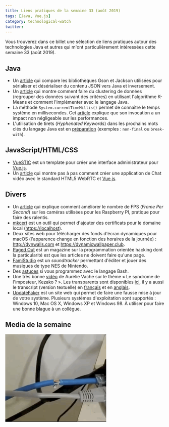 ```yaml
---
title: Liens pratiques de la semaine 33 (août 2019)
tags: [Java, Vue.js]
category: technological-watch
twitter: 
---
```


Vous trouverez dans ce billet une sélection de liens pratiques autour des technologies Java et autres qui m'ont particulièrement intéressées cette semaine 33 (août 2019).

## Java

* Un [article](https://www.baeldung.com/jackson-vs-gson) qui compare les bibliothèques Gson et Jackson utilisées pour sérialiser et désérialiser du contenu JSON vers Java et inversement.
* Un [article](https://www.baeldung.com/java-k-means-clustering-algorithm) qui montre comment faire du clustering de données (regrouper des données suivant des critères) en utilisant l'algorithme K-Means et comment l'implémenter avec le langage Java.
* La méthode `System.currentTimeMillis()` permet de connaître le temps système en millisecondes. Cet [article](https://pzemtsov.github.io/2017/07/23/the-slow-currenttimemillis.html) explique que son invocation a un impact non négligeable sur les performances.
* L'utilisation de tirets (*Hyphenated Keywords*) dans les prochains mots clés du langage Java est en [préparation](https://www.infoq.com/news/2019/07/hyphenated-keywords-for-java) (exemples : `non-final` ou `break-with`).

## JavaScript/HTML/CSS

* [VueSTIC](https://github.com/epicmaxco/vuestic-admin) est un template pour créer une interface administrateur pour [Vue.js](https://vuejs.org/).
* Un [article](https://levelup.gitconnected.com/build-your-own-video-chat-with-vue-webrtc-socketio-node-redis-eb51b78f9f55) qui montre pas à pas comment créer une application de Chat vidéo avec le standard HTML5 WebRTC et [Vue.js](https://vuejs.org/).

## Divers

* Un [article](https://blog.robertelder.org/recording-660-fps-on-raspberry-pi-camera/) qui explique comment améliorer le nombre de FPS (*Frame Per Second*) sur les caméras utilisées pour les Raspberry PI, pratique pour faire des ralentis.
* [mkcert](https://github.com/FiloSottile/mkcert) est un outil qui permet d'ajouter des certificats pour le domaine local (<https://localhost>).
* Deux sites web pour télécharger des fonds d'écran dynamiques pour macOS (l'apparence change en fonction des horaires de la journée) : <http://dynwalls.com> et <https://dynamicwallpaper.club>.
* [Paged Out](https://pagedout.institute/) est un magazine sur la programmation orientée hacking dont la particularité est que les articles ne doivent faire qu'une page.
* [FamiStudio](https://github.com/BleuBleu/FamiStudio) est un *soundtracker* permettant d'éditer et jouer des musiques de type NES de Nintendo.
* Des [astuces](https://zwischenzugs.com/2018/01/06/ten-things-i-wish-id-known-about-bash/) si vous programmez avec le langage Bash.
* Une très bonne [vidéo](https://www.youtube.com/watch?v=tvEVD4DyzpY&list=PL4PrrYCV-zckgY1yENIyftKU6AtF4kqkt) de Aurélie Vache sur le thème « Le syndrome de l'imposteur, Kezako ? ». Les transparents sont disponibles [ici](http://bit.ly/syndrome-imposteur-kezako), il y a aussi le transcript (version textuelle) en [français](https://scraly.github.io/posts/syndrome-imposteur/) et en [anglais](https://scraly.github.io/posts/impostor-syndrome/).
* [UpdateFaker](https://updatefaker.com/) est un site web qui permet de faire une fausse mise à jour de votre système. Plusieurs systèmes d'exploitation sont supportés : Windows 10, Mac OS X, Windows XP et Windows 98. À utiliser pour faire une bonne blague à un collègue.

## Media de la semaine

![CommonPorts](/images/gifofzweek/packethttp.gif)